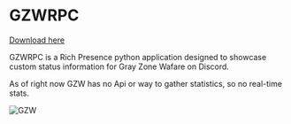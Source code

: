 # GZWRPC

[Download here](https://github.com/ethangwaddell/GZW/releases)

GZWRPC is a Rich Presence python application designed to showcase custom status information for Gray Zone Wafare on Discord.

As of right now GZW has no Api or way to gather statistics, so no real-time stats.

![GZW](https://github.com/ethangwaddell/GZW/assets/40289304/3dc768a6-6935-4dbb-a5f9-d450981e4ed0)
